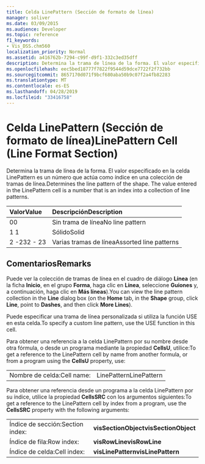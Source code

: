 ```yaml
---
title: Celda LinePattern (Sección de formato de línea)
manager: soliver
ms.date: 03/09/2015
ms.audience: Developer
ms.topic: reference
f1_keywords:
- Vis_DSS.chm560
localization_priority: Normal
ms.assetid: a416762b-7294-c99f-d9f1-332c3ed35dff
description: Determina la trama de línea de la forma. El valor especificado en la celda LinePattern es un número que actúa como índice en una colección de tramas de línea.
ms.openlocfilehash: eec5bed18777f7822f9544d59dce7722f2f732bb
ms.sourcegitcommit: 8657170d071f9bcf680aba50b9c07f2a4fb82283
ms.translationtype: MT
ms.contentlocale: es-ES
ms.lasthandoff: 04/28/2019
ms.locfileid: "33416758"
---
```

# <a name="linepattern-cell-line-format-section"></a><span data-ttu-id="259ab-104">Celda LinePattern (Sección de formato de línea)</span><span class="sxs-lookup"><span data-stu-id="259ab-104">LinePattern Cell (Line Format Section)</span></span>

<span data-ttu-id="259ab-p102">Determina la trama de línea de la forma. El valor especificado en la celda LinePattern es un número que actúa como índice en una colección de tramas de línea.</span><span class="sxs-lookup"><span data-stu-id="259ab-p102">Determines the line pattern of the shape. The value entered in the LinePattern cell is a number that is an index into a collection of line patterns.</span></span>
  
|<span data-ttu-id="259ab-107">**Valor**</span><span class="sxs-lookup"><span data-stu-id="259ab-107">**Value**</span></span>|<span data-ttu-id="259ab-108">**Descripción**</span><span class="sxs-lookup"><span data-stu-id="259ab-108">**Description**</span></span>|
|:-----|:-----|
|<span data-ttu-id="259ab-109">0</span><span class="sxs-lookup"><span data-stu-id="259ab-109">0</span></span>  <br/> |<span data-ttu-id="259ab-110">Sin trama de línea</span><span class="sxs-lookup"><span data-stu-id="259ab-110">No line pattern</span></span>  <br/> |
|<span data-ttu-id="259ab-111">1 </span><span class="sxs-lookup"><span data-stu-id="259ab-111">1</span></span>  <br/> |<span data-ttu-id="259ab-112">Sólido</span><span class="sxs-lookup"><span data-stu-id="259ab-112">Solid</span></span>  <br/> |
|<span data-ttu-id="259ab-113">2 -23</span><span class="sxs-lookup"><span data-stu-id="259ab-113">2 - 23</span></span>  <br/> |<span data-ttu-id="259ab-114">Varias tramas de línea</span><span class="sxs-lookup"><span data-stu-id="259ab-114">Assorted line patterns</span></span>  <br/> |
   
## <a name="remarks"></a><span data-ttu-id="259ab-115">Comentarios</span><span class="sxs-lookup"><span data-stu-id="259ab-115">Remarks</span></span>

<span data-ttu-id="259ab-116">Puede ver la colección de tramas de línea en el cuadro de diálogo **Línea** (en la ficha **Inicio**, en el grupo **Forma**, haga clic en **Línea**, seleccione **Guiones** y, a continuación, haga clic en **Más líneas**).</span><span class="sxs-lookup"><span data-stu-id="259ab-116">You can view the line pattern collection in the **Line** dialog box (on the **Home** tab, in the **Shape** group, click **Line**, point to **Dashes**, and then click **More Lines**).</span></span>
  
<span data-ttu-id="259ab-117">Puede especificar una trama de línea personalizada si utiliza la función USE en esta celda.</span><span class="sxs-lookup"><span data-stu-id="259ab-117">To specify a custom line pattern, use the USE function in this cell.</span></span>
  
<span data-ttu-id="259ab-118">Para obtener una referencia a la celda LinePattern por su nombre desde otra fórmula, o desde un programa mediante la propiedad **CellsU**, utilice:</span><span class="sxs-lookup"><span data-stu-id="259ab-118">To get a reference to the LinePattern cell by name from another formula, or from a program using the **CellsU** property, use:</span></span> 
  
|||
|:-----|:-----|
|<span data-ttu-id="259ab-119">Nombre de celda:</span><span class="sxs-lookup"><span data-stu-id="259ab-119">Cell name:</span></span>  <br/> |<span data-ttu-id="259ab-120">LinePattern</span><span class="sxs-lookup"><span data-stu-id="259ab-120">LinePattern</span></span>  <br/> |
   
<span data-ttu-id="259ab-121">Para obtener una referencia desde un programa a la celda LinePattern por su índice, utilice la propiedad **CellsSRC** con los argumentos siguientes:</span><span class="sxs-lookup"><span data-stu-id="259ab-121">To get a reference to the LinePattern cell by index from a program, use the **CellsSRC** property with the following arguments:</span></span> 
  
|||
|:-----|:-----|
|<span data-ttu-id="259ab-122">Índice de sección:</span><span class="sxs-lookup"><span data-stu-id="259ab-122">Section index:</span></span>  <br/> |<span data-ttu-id="259ab-123">**visSectionObject**</span><span class="sxs-lookup"><span data-stu-id="259ab-123">**visSectionObject**</span></span> <br/> |
|<span data-ttu-id="259ab-124">Índice de fila:</span><span class="sxs-lookup"><span data-stu-id="259ab-124">Row index:</span></span>  <br/> |<span data-ttu-id="259ab-125">**visRowLine**</span><span class="sxs-lookup"><span data-stu-id="259ab-125">**visRowLine**</span></span> <br/> |
|<span data-ttu-id="259ab-126">Índice de celda:</span><span class="sxs-lookup"><span data-stu-id="259ab-126">Cell index:</span></span>  <br/> |<span data-ttu-id="259ab-127">**visLinePattern**</span><span class="sxs-lookup"><span data-stu-id="259ab-127">**visLinePattern**</span></span> <br/> |
   

